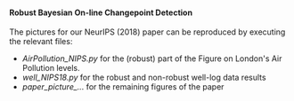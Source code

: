 #### Robust Bayesian On-line Changepoint Detection ###

The pictures for our NeurIPS (2018) paper can be reproduced by executing the relevant files: 
- *AirPollution_NIPS.py* for the (robust) part of the Figure on London's Air Pollution levels.
- *well_NIPS18.py* for the robust and non-robust well-log data results
- *paper_picture_...* for the remaining figures of the paper

